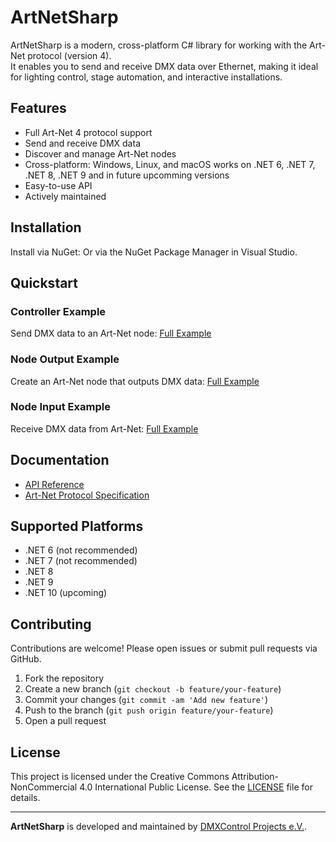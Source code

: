 # ArtNetSharp

ArtNetSharp is a modern, cross-platform C# library for working with the Art-Net protocol (version 4).  
It enables you to send and receive DMX data over Ethernet, making it ideal for lighting control, stage automation, and interactive installations.

## Features

- Full Art-Net 4 protocol support
- Send and receive DMX data
- Discover and manage Art-Net nodes
- Cross-platform: Windows, Linux, and macOS works on .NET 6, .NET 7, .NET 8, .NET 9 and in future upcomming versions
- Easy-to-use API
- Actively maintained

## Installation

Install via NuGet:
Or via the NuGet Package Manager in Visual Studio.

## Quickstart

### Controller Example

Send DMX data to an Art-Net node:
[Full Example](https://github.com/DMXControl/ArtNetSharp/blob/main/Examples/ControllerExample/Program.cs)

### Node Output Example

Create an Art-Net node that outputs DMX data:
[Full Example](https://github.com/DMXControl/ArtNetSharp/blob/main/Examples/NodeOutputExample/Program.cs)

### Node Input Example

Receive DMX data from Art-Net:
[Full Example](https://github.com/DMXControl/ArtNetSharp/blob/main/Examples/NodeInputExample/Program.cs)

## Documentation

- [API Reference](https://github.com/DMXControl/ArtNetSharp/wiki)
- [Art-Net Protocol Specification](https://art-net.org.uk/downloads/art-net.pdf)

## Supported Platforms

- .NET 6 (not recommended)
- .NET 7 (not recommended)
- .NET 8
- .NET 9
- .NET 10 (upcoming)

## Contributing

Contributions are welcome! Please open issues or submit pull requests via GitHub.

1. Fork the repository
2. Create a new branch (`git checkout -b feature/your-feature`)
3. Commit your changes (`git commit -am 'Add new feature'`)
4. Push to the branch (`git push origin feature/your-feature`)
5. Open a pull request

## License

This project is licensed under the Creative Commons Attribution-NonCommercial 4.0 International Public License. See the [LICENSE](LICENSE.md) file for details.


---

**ArtNetSharp** is developed and maintained by [DMXControl Projects e.V.](https://www.dmxcontrol.de/).
